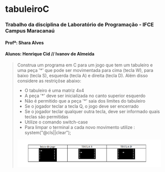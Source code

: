 # tabuleiroC

### Trabalho da disciplina de Laboratório de Programação - IFCE Campus Maracanaú
#### Profª: Shara Alves
#### Alunos: Henrique Cid // Ivanov de Almeida

> Construa um programa em C para um jogo que tem um tabuleiro e uma peça '*' que pode ser
> movimentada para cima (tecla W), para baixo (tecla S), esquerda (tecla A) e direita (tecla D). Além
> disso considere as restriçõse abaixo:
> 
> - O tabuleiro é uma matriz 4x4
> - A peça '*' deve ser inicializada no canto superior esquerdo
> - Não é permitido que a peça '*' saia dos limites do tabuleiro
> - Se o jogador teclar a tecla Q, o jogo deve ser encerrado
> - Se o jogador teclar qualquer outra tecla, deve ser informado quais teclas são permitidas
> - Utilize o comando switch-case
> - Para limpar o terminal a cada novo movimento utilize : system("@cls||clear");
>
> ![Exemplo](https://github.com/IvanovAlmeida/tabuleiroC/blob/master/docs/exemplo.png "Logo Title Text 1")
